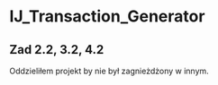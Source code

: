 # IJ_Transaction_Generator

## Zad 2.2, 3.2, 4.2

Oddzieliłem projekt by nie był zagnieżdżony w innym. 
